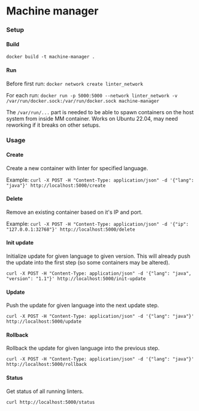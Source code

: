 # Machine manager

### Setup

#### Build
`docker build -t machine-manager .`

#### Run
Before first run:
`docker network create linter_network`

For each run:
`docker run -p 5000:5000 --network linter_network -v /var/run/docker.sock:/var/run/docker.sock machine-manager`

The `/var/run/...` part is needed to be able to spawn containers on the host system from inside MM container.
Works on Ubuntu 22.04, may need reworking if it breaks on other setups.

### Usage

#### Create

Create a new container with linter for specified language.

Example:
`curl -X POST -H "Content-Type: application/json" -d '{"lang": "java"}' http://localhost:5000/create`

#### Delete

Remove an existing container based on it's IP and port.

Example:
`curl -X POST -H "Content-Type: application/json" -d '{"ip": "127.0.0.1:32768"}' http://localhost:5000/delete`

#### Init update

Initialize update for given language to given version.
This will already push the update into the first step (so some containers may be altered).

`curl -X POST -H "Content-Type: application/json" -d '{"lang": "java", "version": "1.1"}' http://localhost:5000/init-update`

#### Update

Push the update for given language into the next update step.

`curl -X POST -H "Content-Type: application/json" -d '{"lang": "java"}' http://localhost:5000/update`

#### Rollback

Rollback the update for given language into the previous step.

`curl -X POST -H "Content-Type: application/json" -d '{"lang": "java"}' http://localhost:5000/rollback`

#### Status

Get status of all running linters.

`curl http://localhost:5000/status`